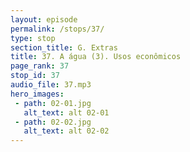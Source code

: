 ```yaml
---
layout: episode
permalink: /stops/37/
type: stop
section_title: G. Extras
title: 37. A água (3). Usos econômicos
page_rank: 37
stop_id: 37
audio_file: 37.mp3
hero_images:
 - path: 02-01.jpg
   alt_text: alt 02-01
 - path: 02-02.jpg
   alt_text: alt 02-02
---
```

